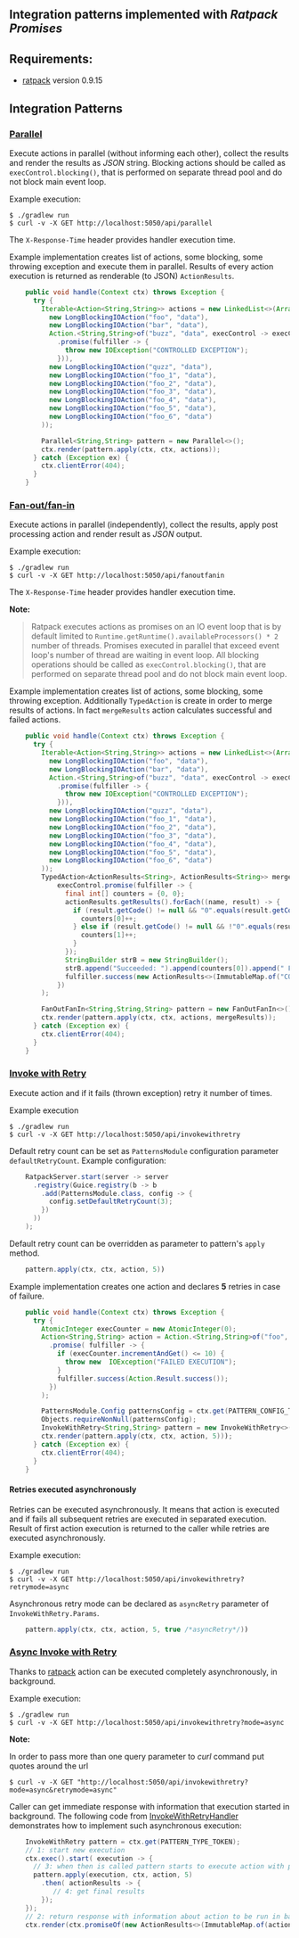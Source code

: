 Integration patterns implemented with *Ratpack Promises*
-----------------------------

## Requirements:

* [ratpack](http://ratpack.io) version 0.9.15

## Integration Patterns

### [Parallel](https://github.com/zedar/ratpack-examples/blob/master/ratpack-integrationpatterns/src/main/java/r/p/pattern/Parallel.java)
Execute actions in parallel (without informing each other), collect the results and render the results as *JSON* string.
Blocking actions should be called as ```execControl.blocking()```, that is performed on separate thread pool and do not
block main event loop.

Example execution:

    $ ./gradlew run
    $ curl -v -X GET http://localhost:5050/api/parallel

The ```X-Response-Time``` header provides handler execution time.

Example implementation creates list of actions, some blocking, some throwing exception and execute them in parallel.
Results of every action execution is returned as renderable (to JSON) ```ActionResults```.

````java
    public void handle(Context ctx) throws Exception {
      try {
        Iterable<Action<String,String>> actions = new LinkedList<>(Arrays.asList(
          new LongBlockingIOAction("foo", "data"),
          new LongBlockingIOAction("bar", "data"),
          Action.<String,String>of("buzz", "data", execControl -> execControl
            .promise(fulfiller -> {
              throw new IOException("CONTROLLED EXCEPTION");
            })),
          new LongBlockingIOAction("quzz", "data"),
          new LongBlockingIOAction("foo_1", "data"),
          new LongBlockingIOAction("foo_2", "data"),
          new LongBlockingIOAction("foo_3", "data"),
          new LongBlockingIOAction("foo_4", "data"),
          new LongBlockingIOAction("foo_5", "data"),
          new LongBlockingIOAction("foo_6", "data")
        ));

        Parallel<String,String> pattern = new Parallel<>();
        ctx.render(pattern.apply(ctx, ctx, actions));
      } catch (Exception ex) {
        ctx.clientError(404);
      }
    }
````

### [Fan-out/fan-in](https://github.com/zedar/ratpack-examples/blob/master/ratpack-integrationpatterns/src/main/java/r/p/pattern/FanOutFanIn.java)

Execute actions in parallel (independently), collect the results, apply post processing action and render result as *JSON* output.

Example execution:

    $ ./gradlew run
    $ curl -v -X GET http://localhost:5050/api/fanoutfanin

The ```X-Response-Time``` header provides handler execution time.

**Note:**

> Ratpack executes actions as promises on an IO event loop that is by default limited to ```Runtime.getRuntime().availableProcessors() * 2```
number of threads. Promises executed in parallel that exceed event loop's number of thread are waiting in event loop.
All blocking operations should be called as ```execControl.blocking()```, that are performed on separate thread pool and do not block
main event loop.

Example implementation creates list of actions, some blocking, some throwing exception. Additionally ```TypedAction```
is create in order to merge results of actions. In fact ```mergeResults``` action calculates successful and failed actions.

````java
    public void handle(Context ctx) throws Exception {
      try {
        Iterable<Action<String,String>> actions = new LinkedList<>(Arrays.asList(
          new LongBlockingIOAction("foo", "data"),
          new LongBlockingIOAction("bar", "data"),
          Action.<String,String>of("buzz", "data", execControl -> execControl
            .promise(fulfiller -> {
              throw new IOException("CONTROLLED EXCEPTION");
            })),
          new LongBlockingIOAction("quzz", "data"),
          new LongBlockingIOAction("foo_1", "data"),
          new LongBlockingIOAction("foo_2", "data"),
          new LongBlockingIOAction("foo_3", "data"),
          new LongBlockingIOAction("foo_4", "data"),
          new LongBlockingIOAction("foo_5", "data"),
          new LongBlockingIOAction("foo_6", "data")
        ));
        TypedAction<ActionResults<String>, ActionResults<String>> mergeResults = TypedAction.of("merge", (execControl, actionResults) ->
            execControl.promise(fulfiller -> {
              final int[] counters = {0, 0};
              actionResults.getResults().forEach((name, result) -> {
                if (result.getCode() != null && "0".equals(result.getCode())) {
                  counters[0]++;
                } else if (result.getCode() != null && !"0".equals(result.getCode())) {
                  counters[1]++;
                }
              });
              StringBuilder strB = new StringBuilder();
              strB.append("Succeeded: ").append(counters[0]).append(" Failed: ").append(counters[1]);
              fulfiller.success(new ActionResults<>(ImmutableMap.of("COUNTED", ActionResult.error("0", strB.toString()))));
            })
        );

        FanOutFanIn<String,String,String> pattern = new FanOutFanIn<>();
        ctx.render(pattern.apply(ctx, ctx, actions, mergeResults));
      } catch (Exception ex) {
        ctx.clientError(404);
      }
    }
````

### [Invoke with Retry](https://github.com/zedar/ratpack-examples/blob/master/ratpack-integrationpatterns/src/main/java/r/p/pattern/InvokeWithRetry.java)
Execute action and if it fails (thrown exception) retry it number of times.

Example execution

    $ ./gradlew run
    $ curl -v -X GET http://localhost:5050/api/invokewithretry

Default retry count can be set as ```PatternsModule``` configuration parameter ```defaultRetryCount```. Example configuration:

````java
    RatpackServer.start(server -> server
      .registry(Guice.registry(b -> b
        .add(PatternsModule.class, config -> {
          config.setDefaultRetryCount(3);
        })
      ))
    );
````

Default retry count can be overridden as parameter to pattern's ```apply``` method.

````java
    pattern.apply(ctx, ctx, action, 5))
````

Example implementation creates one action and declares **5** retries in case of failure.

````java
    public void handle(Context ctx) throws Exception {
      try {
        AtomicInteger execCounter = new AtomicInteger(0);
        Action<String,String> action = Action.<String,String>of("foo", execControl -> execControl
          .promise( fulfiller -> {
            if (execCounter.incrementAndGet() <= 10) {
              throw new  IOException("FAILED EXECUTION");
            }
            fulfiller.success(Action.Result.success());
          })
        );

        PatternsModule.Config patternsConfig = ctx.get(PATTERN_CONFIG_TYPE_TOKEN);
        Objects.requireNonNull(patternsConfig);
        InvokeWithRetry<String,String> pattern = new InvokeWithRetry<>(patternsConfig.getDefaultRetryCount());
        ctx.render(pattern.apply(ctx, ctx, action, 5)));
      } catch (Exception ex) {
        ctx.clientError(404);
      }
    }
````

#### Retries executed asynchronously
Retries can be executed asynchronously. It means that action is executed and if fails all subsequent retries are executed
in separated execution. Result of first action execution is returned to the caller while retries are executed asynchronously.

Example execution:

    $ ./gradlew run
    $ curl -v -X GET http://localhost:5050/api/invokewithretry?retrymode=async

Asynchronous retry mode can be declared as ```asyncRetry``` parameter of ```InvokeWithRetry.Params```.

````java
    pattern.apply(ctx, ctx, action, 5, true /*asyncRetry*/))
````

### [Async Invoke with Retry](https://github.com/zedar/ratpack-examples/blob/master/ratpack-integrationpatterns/src/main/java/r/p/handling/internal/InvokeWithRetryHandler.java#L67)
Thanks to [ratpack](http://ratpack.io) action can be executed completely asynchronously, in background.

Example execution:

    $ ./gradlew run
    $ curl -v -X GET http://localhost:5050/api/invokewithretry?mode=async

**Note:**

In order to pass more than one query parameter to *curl* command put quotes around the url

    $ curl -v -X GET "http://localhost:5050/api/invokewithretry?mode=async&retrymode=async"

Caller can get immediate response with information that execution started in background.
The following code from [InvokeWithRetryHandler](https://github.com/zedar/ratpack-examples/blob/master/ratpack-integrationpatterns/src/main/java/r/p/handling/internal/InvokeWithRetryHandler.java#L67) demonstrates how to implement such asynchronous execution:

````java
    InvokeWithRetry pattern = ctx.get(PATTERN_TYPE_TOKEN);
    // 1: start new execution
    ctx.exec().start( execution -> {
      // 3: when then is called pattern starts to execute action with potential retries
      pattern.apply(execution, ctx, action, 5)
        .then( actionResults -> {
           // 4: get final results
        });
    });
    // 2: return response with information about action to be run in background
    ctx.render(ctx.promiseOf(new ActionResults<>(ImmutableMap.of(action.getName(), ActionResult.success("EXECUTING IN BACKGROUND")))))
````
